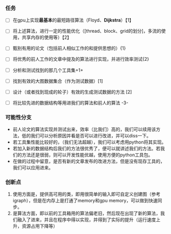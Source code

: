 ### 任务

- [ ] 在gpu上实现**最基本**的最短路径算法（Floyd、**Dijkstra**）【1】
- [ ] 将上述算法，进行一定的性能优化（[thread、block、grid的划分]，多流的使用，共享内存的使用等）【2】



- [ ] 甄别有用的论文（包括前人相似工作的和提供思想的）{1}

- [ ] 将优秀的前人工作的文章中提及的算法进行实现，并进行效率测试{2}

  

- [ ] 分析和测试找到的那几个工具集+1+

  

- [ ] 找到有效的大图数据集合（作为测试数据）[1]

- [ ] 设计（或者找到现成的轮子）有效的生成测试数据的方法 [2]



- [ ] 将比较先进的数据结构等用进我们的算法和前人的算法 -3-



### 可能性分支

- 前人论文的算法实现并测试出来，效率（比我们）高的，我们可以续用该方法，低的我们可以分析原因并看是否可以进行改进，并可以diss一下。
- 若工具集性能比较好的，（我们无法超越），我们可以考虑用python将其实现。
- 若加入新的数据结构后我们的方法很优秀了，便可以就讲述我们的方法。若我们的方法还是很弱，则可以开发性能优越，使用方便的python工具包。
- 在做的过程中留意，是否有新的文章发布的改进方法，但是没有现存工具的，我们可以应用进来。



### 创新点

1. 使用方面是，提供高可用的类，即用很简单的输入即可自定义创建图（参考igraph），但是在内存上是打通了memory和gpu memory，可以做到快速同步。
2. 是算法方面，即以前的工具箱用的算法偏老旧，然后现在出现了新的算法，我们融入了进来，并且在程序中得以实现，并得到了实际的提升（运行速度上升，资源占用下降等）



